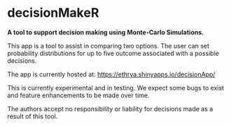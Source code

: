 # decisionMakeR

**A tool to support decision making using Monte-Carlo Simulations.**

This app is a tool to assist in comparing two options. The user can set probability distributions for up to five outcome associated with a possible decisions.

The app is currently hosted at: https://ethrya.shinyapps.io/decisionApp/

This is currently experimental and in testing. We expect some bugs to exist and feature enhancements to be made over time.

The authors accept no responsibility or liability for decisions made as a result of this tool.